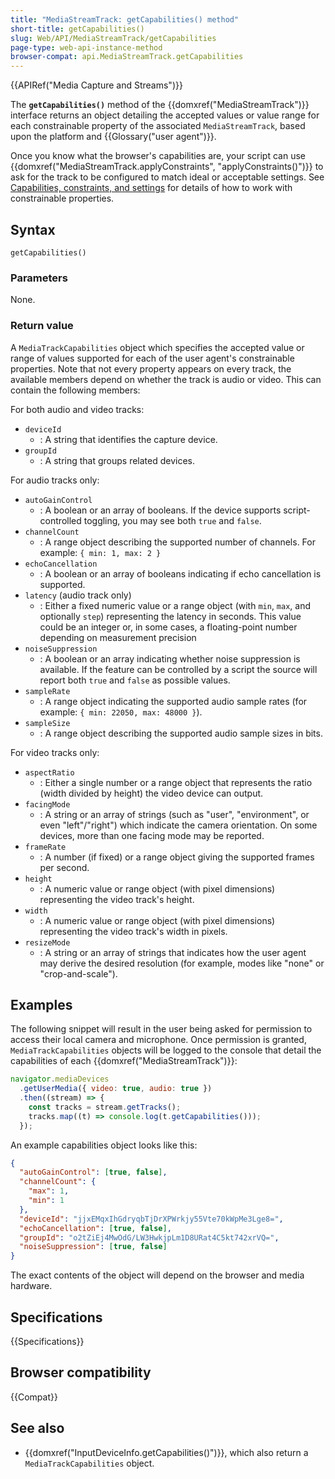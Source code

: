 ```yaml
---
title: "MediaStreamTrack: getCapabilities() method"
short-title: getCapabilities()
slug: Web/API/MediaStreamTrack/getCapabilities
page-type: web-api-instance-method
browser-compat: api.MediaStreamTrack.getCapabilities
---
```


{{APIRef("Media Capture and Streams")}}

The **`getCapabilities()`** method of
the {{domxref("MediaStreamTrack")}} interface returns an object detailing the accepted values or value range for each constrainable property of the associated `MediaStreamTrack`, based upon the platform and {{Glossary("user agent")}}.

Once you know what the browser's capabilities are, your script can use
{{domxref("MediaStreamTrack.applyConstraints", "applyConstraints()")}} to ask for the
track to be configured to match ideal or acceptable settings. See [Capabilities, constraints, and settings](/en-US/docs/Web/API/Media_Capture_and_Streams_API/Constraints) for details of how to work with constrainable properties.

## Syntax

```js-nolint
getCapabilities()
```

### Parameters

None.

### Return value

A `MediaTrackCapabilities` object which specifies the accepted value or range of values supported for each of the user agent's constrainable properties. Note that not every property appears on every track, the available members depend on whether the track is audio or video. This can contain the following members:

For both audio and video tracks:

- `deviceId`
  - : A string that identifies the capture device.
- `groupId`
  - : A string that groups related devices.

For audio tracks only:

- `autoGainControl`
  - : A boolean or an array of booleans. If the device supports script-controlled toggling, you may see both `true` and `false`.
- `channelCount`
  - : A range object describing the supported number of channels. For example: `{ min: 1, max: 2 }`
- `echoCancellation`
  - : A boolean or an array of booleans indicating if echo cancellation is supported.
- `latency` (audio track only)
  - : Either a fixed numeric value or a range object (with `min`, `max`, and optionally `step`) representing the latency in seconds. This value could be an integer or, in some cases, a floating-point number depending on measurement precision
- `noiseSuppression`
  - : A boolean or an array indicating whether noise suppression is available. If the feature can be controlled by a script the source will report both `true` and `false` as possible values.
- `sampleRate`
  - : A range object indicating the supported audio sample rates (for example: `{ min: 22050, max: 48000 }`).
- `sampleSize`
  - : A range object describing the supported audio sample sizes in bits.

For video tracks only:

- `aspectRatio`
  - : Either a single number or a range object that represents the ratio (width divided by height) the video device can output.
- `facingMode`
  - : A string or an array of strings (such as "user", "environment", or even "left"/"right") which indicate the camera orientation. On some devices, more than one facing mode may be reported.
- `frameRate`
  - : A number (if fixed) or a range object giving the supported frames per second.
- `height`
  - : A numeric value or range object (with pixel dimensions) representing the video track's height.
- `width`
  - : A numeric value or range object (with pixel dimensions) representing the video track's width in pixels.
- `resizeMode`
  - : A string or an array of strings that indicates how the user agent may derive the desired resolution (for example, modes like "none" or "crop-and-scale").

## Examples

The following snippet will result in the user being asked for permission to access their local camera and microphone. Once permission is granted, `MediaTrackCapabilities` objects will be logged to the console that detail the capabilities of each {{domxref("MediaStreamTrack")}}:

```js
navigator.mediaDevices
  .getUserMedia({ video: true, audio: true })
  .then((stream) => {
    const tracks = stream.getTracks();
    tracks.map((t) => console.log(t.getCapabilities()));
  });
```

An example capabilities object looks like this:

```json
{
  "autoGainControl": [true, false],
  "channelCount": {
    "max": 1,
    "min": 1
  },
  "deviceId": "jjxEMqxIhGdryqbTjDrXPWrkjy55Vte70kWpMe3Lge8=",
  "echoCancellation": [true, false],
  "groupId": "o2tZiEj4MwOdG/LW3HwkjpLm1D8URat4C5kt742xrVQ=",
  "noiseSuppression": [true, false]
}
```

The exact contents of the object will depend on the browser and media hardware.

## Specifications

{{Specifications}}

## Browser compatibility

{{Compat}}

## See also

- {{domxref("InputDeviceInfo.getCapabilities()")}}, which also return a `MediaTrackCapabilities` object.
